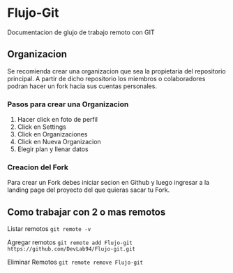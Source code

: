 # Flujo-Git
Documentacion  de glujo de trabajo remoto con GIT

## Organizacion
Se recomienda crear una organizacion que sea la propietaria del repositorio principal. A partir de dicho repositorio los miembros o colaboradores podran hacer un fork hacia sus cuentas personales.

### Pasos para crear una Organizacion

1. Hacer click en foto de perfil
2. Click en Settings
3. Click en Organizaciones
4. Click en Nueva Organizacion
5. Elegir plan y llenar datos


### Creacion del Fork

Para crear un Fork debes iniciar secion en Github y luego ingresar a la landing page del proyecto del que quieras sacar tu Fork.

## Como trabajar con 2 o mas remotos

Listar remotos
`git remote -v`

Agregar remotos
`git remote add Flujo-git https://github.com/DevLab94/Flujo-git.git`

Eliminar Remotos
`git remote remove Flujo-git`